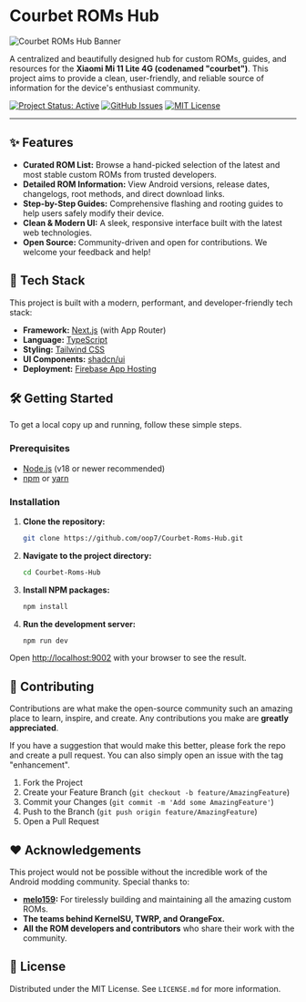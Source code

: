 # Courbet ROMs Hub

![Courbet ROMs Hub Banner](https://github.com/user-attachments/assets/b2859d82-5056-4ed0-bc55-a0ceea2c053bb)


A centralized and beautifully designed hub for custom ROMs, guides, and resources for the **Xiaomi Mi 11 Lite 4G (codenamed "courbet")**. This project aims to provide a clean, user-friendly, and reliable source of information for the device's enthusiast community.

[![Project Status: Active](https://img.shields.io/badge/status-active-success.svg)](https://github.com/oop7/Courbet-Roms-Hub)
[![GitHub Issues](https://img.shields.io/github/issues/oop7/Courbet-Roms-Hub)](https://github.com/oop7/Courbet-Roms-Hub/issues)
[![MIT License](https://img.shields.io/badge/License-MIT-blue.svg)](LICENSE.md)

---

## ✨ Features

- **Curated ROM List:** Browse a hand-picked selection of the latest and most stable custom ROMs from trusted developers.
- **Detailed ROM Information:** View Android versions, release dates, changelogs, root methods, and direct download links.
- **Step-by-Step Guides:** Comprehensive flashing and rooting guides to help users safely modify their device.
- **Clean & Modern UI:** A sleek, responsive interface built with the latest web technologies.
- **Open Source:** Community-driven and open for contributions. We welcome your feedback and help!

## 🚀 Tech Stack

This project is built with a modern, performant, and developer-friendly tech stack:

- **Framework:** [Next.js](https://nextjs.org/) (with App Router)
- **Language:** [TypeScript](https://www.typescriptlang.org/)
- **Styling:** [Tailwind CSS](https://tailwindcss.com/)
- **UI Components:** [shadcn/ui](https://ui.shadcn.com/)
- **Deployment:** [Firebase App Hosting](https://firebase.google.com/docs/app-hosting)

## 🛠️ Getting Started

To get a local copy up and running, follow these simple steps.

### Prerequisites

- [Node.js](https://nodejs.org/) (v18 or newer recommended)
- [npm](https://www.npmjs.com/) or [yarn](https://yarnpkg.com/)

### Installation

1.  **Clone the repository:**
    ```sh
    git clone https://github.com/oop7/Courbet-Roms-Hub.git
    ```
2.  **Navigate to the project directory:**
    ```sh
    cd Courbet-Roms-Hub
    ```
3.  **Install NPM packages:**
    ```sh
    npm install
    ```
4.  **Run the development server:**
    ```sh
    npm run dev
    ```

Open [http://localhost:9002](http://localhost:9002) with your browser to see the result.

## 🤝 Contributing

Contributions are what make the open-source community such an amazing place to learn, inspire, and create. Any contributions you make are **greatly appreciated**.

If you have a suggestion that would make this better, please fork the repo and create a pull request. You can also simply open an issue with the tag "enhancement".

1.  Fork the Project
2.  Create your Feature Branch (`git checkout -b feature/AmazingFeature`)
3.  Commit your Changes (`git commit -m 'Add some AmazingFeature'`)
4.  Push to the Branch (`git push origin feature/AmazingFeature`)
5.  Open a Pull Request

## ❤️ Acknowledgements

This project would not be possible without the incredible work of the Android modding community. Special thanks to:

- **[melo159](https://github.com/meloalfa159):** For tirelessly building and maintaining all the amazing custom ROMs.
- **The teams behind KernelSU, TWRP, and OrangeFox.**
- **All the ROM developers and contributors** who share their work with the community.

## 📄 License

Distributed under the MIT License. See `LICENSE.md` for more information.
